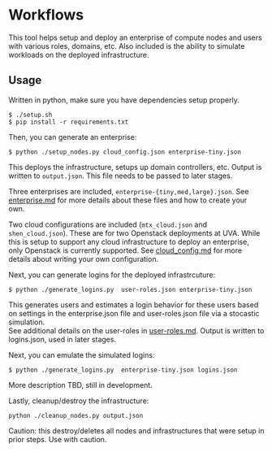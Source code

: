 # Workflows 

This tool helps setup and deploy an enterprise of compute nodes and users with various roles, domains, etc.
Also included is the ability to simulate workloads on the deployed infrastructure.

## Usage

Written in python, make sure you have dependencies setup properly.

```
$ ./setup.sh
$ pip install -r requirements.txt
```

Then, you can generate an enterprise:

```
$ python ./setup_nodes.py cloud_config.json enterprise-tiny.json
```

This deploys the infrastructure, setups up domain controllers, etc.  Output is written to `output.json`.  This file needs to be passed to later stages.

Three enterprises are included, `enterprise-{tiny,med,large}.json`.  See [enterprise.md](./enterprise.md) for more details about these
files and how to create your own.

Two cloud configurations are included (`mtx_cloud.json` and `shen_cloud.json`).  These are for
two Openstack deployments at UVA.  While this is setup to support any cloud infrastructure to deploy an enterprise,
only Openstack is currently supported.  See [cloud_config.md](./cloud_config.md) for more details about writing
your own configuration.

Next, you can generate logins for the deployed infrastrcuture:

```
$ python ./generate_logins.py  user-roles.json enterprise-tiny.json
```

This generates users and estimates a login behavior for these users based on settings in the enterprise.json file
and user-roles.json file via a stocastic simulation.  
See additional details on the user-roles in [user-roles.md](./user-roles.md).
Output is written to logins.json, used in later stages.


Next, you can emulate the simulated logins:

```
$ python ./generate_logins.py  enterprise-tiny.json logins.json
```
More description TBD, still in development.

Lastly, cleanup/destroy the infrastructure:

```
python ./cleanup_nodes.py output.json
```

Caution:  this destroy/deletes all nodes and infrastructures that were setup in prior steps.  Use with caution.







